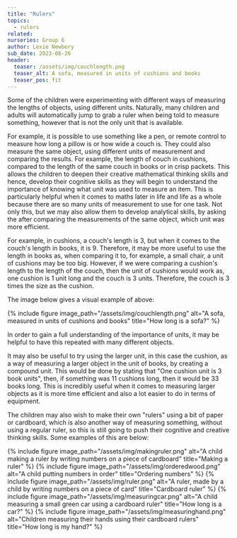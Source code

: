 ```yaml
---
title: "Rulers"
topics: 
  - rulers
related: 
nurseries: Group 6
author: Lexie Newbery
sub_date: 2023-08-26
header:
  teaser: /assets/img/couchlength.png
  teaser_alt: A sofa, measured in units of cushions and books
  teaser_pos: fit
---
```


Some of the children were experimenting with different ways of measuring the lengths of objects, using different units. Naturally, many children and adults will automatically jump to grab a ruler when being told to measure something, however that is not the only unit that is available. 

For example, it is possible to use something like a pen, or remote control to measure how long a pillow is or how wide a couch is. They could also measure the same object, using different units of measurement and comparing the results. For example, the length of couch in cushions, compared to the length of the same couch in books or in crisp packets. This allows the children to deepen their creative mathematical thinking skills and hence, develop their cognitive skills as they will begin to understand the importance of knowing what unit was used to measure an item. This is particularly helpful when it comes to maths later in life and life as a whole because there are so many units of measurement to use for one task. Not only this, but we may also allow them to develop analytical skills, by asking the after comparing the measurements of the same object, which unit was more efficient. 

For example, in cushions, a couch's length is 3, but when it comes to the couch's length in books, it is 9. Therefore, it may be more useful to use the length in books as, when comparing it to, for example, a  small chair, a unit of cushions may be too big. However, if we were comparing a cushion's length to the length of the couch, then the unit of cushions would work as, one cushion is 1 unit long and the couch is 3 units. Therefore, the couch is 3 times the size as the cushion.  

The image below gives a visual example of above: 

{% include figure image_path="/assets/img/couchlength.png" alt="A sofa, measured in units of cushions and books" title="How long is a sofa?" %}

In order to gain a full understanding of the importance of units, it may be helpful to have this repeated with many different objects. 

It may also be useful to try using the larger unit, in this case the cushion, as a way of measuring a larger object in the unit of books, by creating a  compound unit. This would be done by stating that "One cushion unit is 3 book units", then, if something was 11 cushions long, then it would be 33 books long. This is incredibly useful when it comes to measuring larger objects as it is more time efficient and also a lot easier to do in terms of equipment. 

The children may also wish to make their own "rulers" using a bit of paper or cardboard, which is also another way of measuring something, without using a regular ruler, so this is still going to push their cognitive and creative thinking skills. Some examples of this are below: 

{% include figure image_path="/assets/img/makingruler.png" alt="A child making a ruler by writing numbers on a piece of cardboard" title="Making a ruler" %}
{% include figure image_path="/assets/img/orderedwood.png" alt="A child putting  numbers in order" title="Ordering numbers" %}
{% include figure image_path="/assets/img/ruler.png" alt="A ruler, made by a child by writing numbers on a piece of card" title="Cardboard ruler" %}
{% include figure image_path="/assets/img/measuringcar.png" alt="A child measuring a small green car using a cardboard ruler" title="How long is a car?" %}
{% include figure image_path="/assets/img/measuringhand.png" alt="Children measuring their hands using their cardboard rulers" title="How long is my hand?" %}


